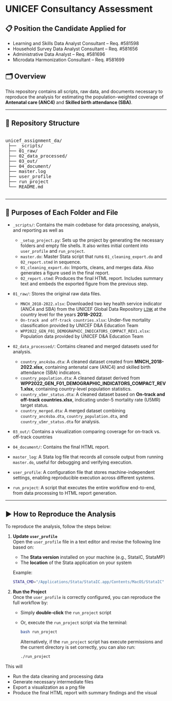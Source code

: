 # UNICEF Consultancy Assessment

## 📋 Position the Candidate Applied for
- Learning and Skills Data Analyst Consultant – Req. #581598
- Household Survey Data Analyst Consultant – Req. #581656
- Administrative Data Analyst – Req. #581696
- Microdata Harmonization Consultant – Req. #581699
 
## 🗂️ Overview
This repository contains all scripts, raw data, and documents necessary to reproduce the analysis for estimating the population-weighted coverage of **Antenatal care (ANC4)** and **Skilled birth attendance (SBA)**. 

------------------------------------------------------------------------

## 📁 Repository Structure
<pre lang="markdown"> 
unicef_assignment_da/
 ├── _scripts/
 ├── 01_raw/
 ├── 02_data_processed/
 ├── 03_out/
 ├── 04_document/
 ├── master.log
 ├── user_profile
 ├── run_project
 └── README.md
 </pre>
------------------------------------------------------------------------

## 📝 Purposes of Each Folder and File

- `_scripts/`: Contains the main codebase for data processing, analysis, and reporting as well as 
    * `_setup_project.py`: Sets up the project by generating the necessary folders and empty file shells. It also writes initial content into `user_profile` and `run_project`.
    * `master.do`: Master Stata script that runs `01_cleaning_export.do` and `02_report.stmd` in sequence.
    * `01_cleaning_export.do`: Imports, cleans, and merges data. Also generates a figure used in the final report.
    * `02_report.stmd`: Produces the final HTML report. Includes summary text and embeds the exported figure from the previous step.

- `01_raw/`: Stores the original raw data files.
    * `MNCH_2018-2022.xlsx`: Downloaded two key health service indicator (ANC4 and SBA) from the UNICEF Global Data Repository [`LINK`](https://data.unicef.org/resources/data_explorer/unicef_f/?ag=UNICEF&df=GLOBAL_DATAFLOW&ver=1.0&dq=.MNCH_ANC4+MNCH_SAB.&startPeriod=2018&endPeriod=2022) at the country level for the years **2018–2022**.
    * `On-track and off-track countries.xlsx`: Under-five mortality classification provided by UNICEF D&A Education Team
    * `WPP2022_GEN_F01_DEMOGRAPHIC_INDICATORS_COMPACT_REV1.xlsx`: Population data provided by UNICEF D&A Education Team
- `02_data_processed/`: Contains cleaned and merged datasets used for analysis.
    * `country_anc4sba.dta`: A cleaned dataset created from **MNCH_2018-2022.xlsx**, containing antenatal care (ANC4) and skilled birth attendance (SBA) indicators.
    * `country_population.dta`: A cleaned dataset derived from **WPP2022_GEN_F01_DEMOGRAPHIC_INDICATORS_COMPACT_REV1.xlsx**, containing country-level population statistics.
    * `country_u5mr_status.dta`: A cleaned dataset based on **On-track and off-track countries.xlsx**, indicating under-5 mortality rate (U5MR) target status.
    * `country_merged.dta`: A merged dataset combining `country_anc4sba.dta`, `country_population.dta`, and `country_u5mr_status.dta` for analysis.
- `03_out/`: Contains a visualization comparing coverage for on-track vs. off-track countries
- `04_document/`: Contains the final HTML report.
- `master_log`: A Stata log file that records all console output from running `master.do`, useful for debugging and verifying execution.
- `user_profile`: A configuration file that stores machine-independent settings, enabling reproducible execution across different systems.
- `run_project`: A script that executes the entire workflow end-to-end, from data processing to HTML report generation.

---

## ▶️ How to Reproduce the Analysis

To reproduce the analysis, follow the steps below:

1. **Update `user_profile`**  
   Open the `user_profile` file in a text editor and revise the following line based on:
   - The **Stata version** installed on your machine (e.g., StataIC, StataMP)
   - The **location** of the Stata application on your system

   Example:
   ```bash
   STATA_CMD="/Applications/Stata/StataIC.app/Contents/MacOS/StataIC"

2. **Run the Project**  
   Once the `user_profile` is correctly configured, you can reproduce the full workflow by:

   - Simply **double-click** the `run_project` script
   - Or, execute the `run_project` script via the terminal:

     ```bash
     bash run_project
     ```

     Alternatively, if the `run_project` script has execute permissions and the current directory is set correctly, you can also run:

     ```bash
     ./run_project
     ```


This will 
- Run the data cleaning and processing data
- Generate necessary intermediate files
- Export a visualization as a png file
- Produce the final HTML report with summary findings and the visual


